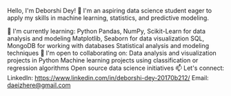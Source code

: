 Hello, I'm Deborshi Dey! 👋
I'm an aspiring data science student eager to apply my skills in machine learning, statistics, and predictive modeling.

🧠 I'm currently learning:
Python
Pandas, NumPy, Scikit-Learn for data analysis and modeling
Matplotlib, Seaborn for data visualization
SQL, MongoDB for working with databases
Statistical analysis and modeling techniques
🤝 I'm open to collaborating on:
Data analysis and visualization projects in Python
Machine learning projects using classification or regression algorithms
Open source data science initiatives
📫 Let's connect:
LinkedIn: https://www.linkedin.com/in/deborshi-dey-20170b212/
Email: daeizhere@gmail.com
